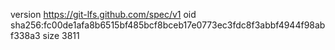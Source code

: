 version https://git-lfs.github.com/spec/v1
oid sha256:fc00de1afa8b6515bf485bcf8bceb17e0773ec3fdc8f3abbf4944f98abf338a3
size 3811
